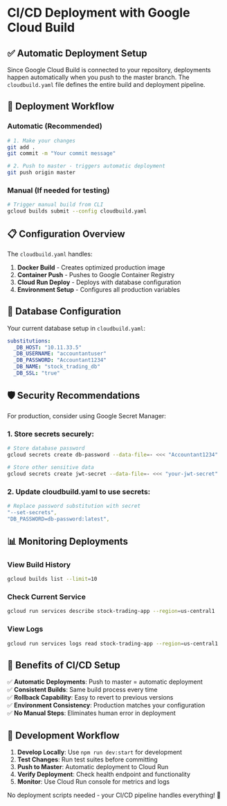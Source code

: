 # CI/CD Deployment with Google Cloud Build

## ✅ Automatic Deployment Setup

Since Google Cloud Build is connected to your repository, deployments happen automatically when you push to the master branch. The `cloudbuild.yaml` file defines the entire build and deployment pipeline.

## 🚀 Deployment Workflow

### Automatic (Recommended)

```bash
# 1. Make your changes
git add .
git commit -m "Your commit message"

# 2. Push to master - triggers automatic deployment
git push origin master
```

### Manual (If needed for testing)

```bash
# Trigger manual build from CLI
gcloud builds submit --config cloudbuild.yaml
```

## 📋 Configuration Overview

The `cloudbuild.yaml` handles:

1. **Docker Build** - Creates optimized production image
2. **Container Push** - Pushes to Google Container Registry
3. **Cloud Run Deploy** - Deploys with database configuration
4. **Environment Setup** - Configures all production variables

## 🔧 Database Configuration

Your current database setup in `cloudbuild.yaml`:

```yaml
substitutions:
  _DB_HOST: "10.11.33.5"
  _DB_USERNAME: "accountantuser"
  _DB_PASSWORD: "Accountant1234"
  _DB_NAME: "stock_trading_db"
  _DB_SSL: "true"
```

## 🛡️ Security Recommendations

For production, consider using Google Secret Manager:

### 1. Store secrets securely:

```bash
# Store database password
gcloud secrets create db-password --data-file=- <<< "Accountant1234"

# Store other sensitive data
gcloud secrets create jwt-secret --data-file=- <<< "your-jwt-secret"
```

### 2. Update cloudbuild.yaml to use secrets:

```yaml
# Replace password substitution with secret
"--set-secrets",
"DB_PASSWORD=db-password:latest",
```

## 📊 Monitoring Deployments

### View Build History

```bash
gcloud builds list --limit=10
```

### Check Current Service

```bash
gcloud run services describe stock-trading-app --region=us-central1
```

### View Logs

```bash
gcloud run services logs read stock-trading-app --region=us-central1
```

## 🎯 Benefits of CI/CD Setup

✅ **Automatic Deployments**: Push to master = automatic deployment  
✅ **Consistent Builds**: Same build process every time  
✅ **Rollback Capability**: Easy to revert to previous versions  
✅ **Environment Consistency**: Production matches your configuration  
✅ **No Manual Steps**: Eliminates human error in deployment

## 🔄 Development Workflow

1. **Develop Locally**: Use `npm run dev:start` for development
2. **Test Changes**: Run test suites before committing
3. **Push to Master**: Automatic deployment to Cloud Run
4. **Verify Deployment**: Check health endpoint and functionality
5. **Monitor**: Use Cloud Run console for metrics and logs

No deployment scripts needed - your CI/CD pipeline handles everything! 🎉
